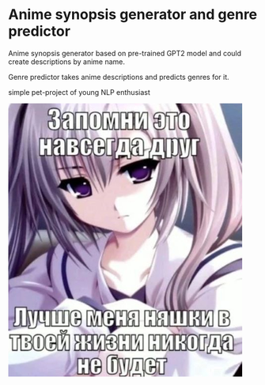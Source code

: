 # Anime synopsis generator and genre predictor

Anime synopsis generator based on pre-trained GPT2 model and could create descriptions by anime name.

Genre predictor takes anime descriptions and predicts genres for it.

simple pet-project of young NLP enthusiast



![Image text](https://github.com/zxc-ghous/Anime-synopsis-and-genre-generator/blob/main/logo.jpg?raw=true)
